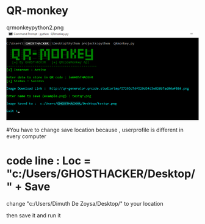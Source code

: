 # QR-monkey

qrmonkeypython2.png
![screenshot](https://github.com/GH0STH4CKER/QR-monkey/blob/master/qrmonkeypython2.png?raw=true)

#You have to change save location because , 
 userprofile is different in every computer
 
 # code line : Loc = "c:/Users/GHOSTHACKER/Desktop/" + Save
 
 change "c:/Users/Dimuth De Zoysa/Desktop/" to your location 
 
 then save it and run it

